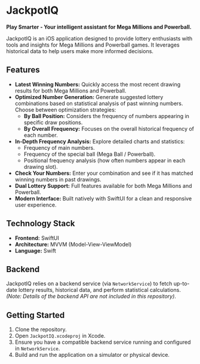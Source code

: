 # JackpotIQ

**Play Smarter - Your intelligent assistant for Mega Millions and Powerball.**

JackpotIQ is an iOS application designed to provide lottery enthusiasts with tools and insights for Mega Millions and Powerball games. It leverages historical data to help users make more informed decisions.

## Features

- **Latest Winning Numbers:** Quickly access the most recent drawing results for both Mega Millions and Powerball.
- **Optimized Number Generation:** Generate suggested lottery combinations based on statistical analysis of past winning numbers. Choose between optimization strategies:
  - **By Ball Position:** Considers the frequency of numbers appearing in specific draw positions.
  - **By Overall Frequency:** Focuses on the overall historical frequency of each number.
- **In-Depth Frequency Analysis:** Explore detailed charts and statistics:
  - Frequency of main numbers.
  - Frequency of the special ball (Mega Ball / Powerball).
  - Positional frequency analysis (how often numbers appear in each drawing slot).
- **Check Your Numbers:** Enter your combination and see if it has matched winning numbers in past drawings.
- **Dual Lottery Support:** Full features available for both Mega Millions and Powerball.
- **Modern Interface:** Built natively with SwiftUI for a clean and responsive user experience.

## Technology Stack

- **Frontend:** SwiftUI
- **Architecture:** MVVM (Model-View-ViewModel)
- **Language:** Swift

## Backend

JackpotIQ relies on a backend service (via `NetworkService`) to fetch up-to-date lottery results, historical data, and perform statistical calculations. _(Note: Details of the backend API are not included in this repository)_.

## Getting Started

1.  Clone the repository.
2.  Open `JackpotIQ.xcodeproj` in Xcode.
3.  Ensure you have a compatible backend service running and configured in `NetworkService`.
4.  Build and run the application on a simulator or physical device.
